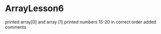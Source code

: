 # ArrayLesson6
printed array[0] and array [1]
printed numbers 15-20 in correct order
added comments
